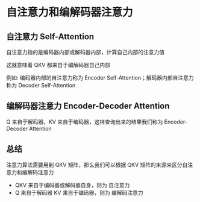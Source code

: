 # 自注意力和编解码器注意力

## 自注意力 Self-Attention

自注意力指的是编码器内部或解码器内部，计算自己内部的注意力值

这就意味着 QKV 都来自于编解码器自己内部

例如: 编码器内部的自注意力称为 Encoder Self-Attention；解码器内部自注意力称为 Decoder Self-Attention

## 编解码器注意力 Encoder-Decoder Attention

Q 来自于解码器，KV 来自于编码器，这样查询出来的结果我们称为 Encoder-Decoder Attention

## 总结

注意力算法需要用到 QKV 矩阵，那么我们可以根据 QKV 矩阵的来源来区分自注意力和编解码注意力

- QKV 来自于编码器或解码器自身，则为 自注意力
- Q 来自于解码器 KV 来自于编码器，则为 编解码注意力